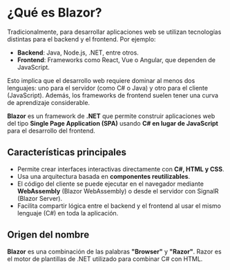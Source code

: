 # ¿Qué es Blazor?

Tradicionalmente, para desarrollar aplicaciones web se utilizan tecnologías distintas para el backend y el frontend. Por ejemplo:

* **Backend**: Java, Node.js, .NET, entre otros.
* **Frontend**: Frameworks como React, Vue o Angular, que dependen de JavaScript.

Esto implica que el desarrollo web requiere dominar al menos dos lenguajes: uno para el servidor (como C# o Java) y otro para el cliente (JavaScript). Además, los frameworks de frontend suelen tener una curva de aprendizaje considerable.

**Blazor** es un framework de **.NET** que permite construir aplicaciones web del tipo **Single Page Application (SPA)** usando **C# en lugar de JavaScript** para el desarrollo del frontend.

## Características principales

* Permite crear interfaces interactivas directamente con **C#, HTML y CSS**.
* Usa una arquitectura basada en **componentes reutilizables**.
* El código del cliente se puede ejecutar en el navegador mediante **WebAssembly** (Blazor WebAssembly) o desde el servidor con SignalR (Blazor Server).
* Facilita compartir lógica entre el backend y el frontend al usar el mismo lenguaje (C#) en toda la aplicación.

## Origen del nombre

**Blazor** es una combinación de las palabras **"Browser"** y **"Razor"**. Razor es el motor de plantillas de .NET utilizado para combinar C# con HTML.
